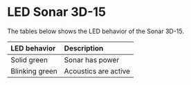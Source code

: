 
# LED Sonar 3D-15

The tables below shows the LED behavior of the Sonar 3D-15.

| LED behavior      | Description           |
| :-----------------| :---------------------|
| Solid green       | Sonar has power       |
| Blinking green    | Acoustics are active  |